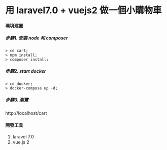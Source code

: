 # 用 laravel7.0 + vuejs2 做一個小購物車

#### 環境建置
##### 步驟1. 安裝 node 和 composer
```
> cd cart;
> npm install;
> composer install;
```

##### 步驟2. start docker
```
> cd docker;
> docker-compose up -d;
```

##### 步驟3. 瀏覽
http://localhost/cart

#### 開發工具
1. laravel 7.0
2. vue.js 2